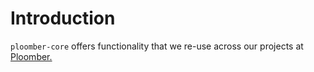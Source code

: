 # Introduction

`ploomber-core` offers functionality that we re-use across our projects at [Ploomber.](https://ploomber.io/)